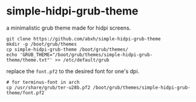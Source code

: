 # simple-hidpi-grub-theme
a minimalistic grub theme made for hidpi screens.

```
git clone https://github.com/abxh/simple-hidpi-grub-theme
mkdir -p /boot/grub/themes
cp simple-hidpi-grub-theme /boot/grub/themes/
echo 'GRUB_THEME="/boot/grub/themes/simple-hidpi-grub-theme/theme.txt"' >> /etc/default/grub
```

replace the `font.pf2` to the desired font for one's dpi.
```
# for terminus-font in arch
cp /usr/share/grub/ter-u28b.pf2 /boot/grub/themes/simple-hidpi-grub-theme/font.pf2
```
